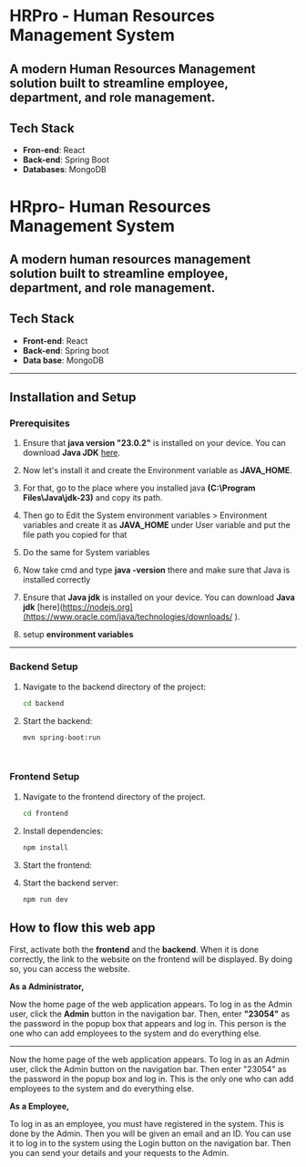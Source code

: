 
# HRPro - Human Resources Management System

A modern Human Resources Management solution built to streamline employee, department, and role management.
---

## Tech Stack
- **Fron-end**: React
- **Back-end**: Spring Boot
- **Databases**: MongoDB

# HRpro- Human Resources Management System

A modern human resources management solution built to streamline employee, department, and role management.
---

## Tech Stack

- **Front-end**: React
- **Back-end**: Spring boot
- **Data base**: MongoDB


---

## Installation and Setup

### Prerequisites


1. Ensure that **java version "23.0.2"** is installed on your device. You can download **Java JDK** [here](https://www.oracle.com/java/technologies/downloads/).
2. Now let's install it and create the Environment variable as **JAVA_HOME**.
3. For that, go to the place where you installed java **(C:\Program Files\Java\jdk-23)** and copy its path.
4. Then go to Edit the System environment variables > Environment variables and create it as **JAVA_HOME** under User variable and put the file path you copied for that
5. Do the same for System variables
6. Now take cmd and type **java -version** there and make sure that Java is installed correctly

1. Ensure that **Java jdk** is installed on your device. You can download **Java jdk** [here](https://nodejs.org](https://www.oracle.com/java/technologies/downloads/ ).
2. setup **environment variables**

---


### Backend Setup

1. Navigate to the backend directory of the project:  
   ```bash
   cd backend

2. Start the backend:  
   ```bash
   mvn spring-boot:run




### Frontend Setup

1. Navigate to the frontend directory of the project.  
   ```bash
   cd frontend

2. Install dependencies:  
   ```bash
   npm install


3. Start the frontend:  

3. Start the backend server:  

   ```bash
   npm run dev

## How to flow this web app





First, activate both the **frontend** and the **backend**. When it is done correctly, the link to the website on the frontend will be displayed. By doing so, you can access the website.

**As a Administrator,**


Now the home page of the web application appears. To log in as the Admin user, click the **Admin** button in the navigation bar. Then, enter **"23054"** as the password in the popup box that appears and log in. This person is the one who can add employees to the system and do everything else.

---

Now the home page of the web application appears. To log in as an Admin user, click the Admin button on the navigation bar. Then enter "23054" as the password in the popup box and log in. This is the only one who can add employees to the system and do everything else.


**As a Employee,**

To log in as an employee, you must have registered in the system. This is done by the Admin. Then you will be given an email and an ID. You can use it to log in to the system using the Login button on the navigation bar. Then you can send your details and your requests to the Admin.

